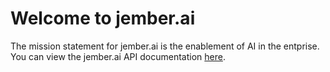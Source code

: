 # Welcome to jember.ai
The mission statement for jember.ai is the enablement of AI in the entprise. You can view the jember.ai API documentation [here](http://apidocs.jember.ai/).
